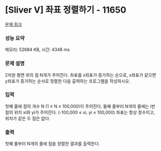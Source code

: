 # [Sliver V] 좌표 정렬하기 - 11650
[문제 링크](https://www.acmicpc.net/problem/11650) 

### 성능 요약

메모리: 52684 KB, 시간: 4348 ms


### 문제 설명

<p> 2차원 평면 위의 점 N개가 주어진다. 좌표를 x좌표가 증가하는 순으로, x좌표가 같으면 y좌표가 증가하는 순서로 정렬한 다음 출력하는 프로그램을 작성하시오.</p>

### 입력 

 <p>첫째 줄에 점의 개수 N (1 ≤ N ≤ 100,000)이 주어진다. 둘째 줄부터 N개의 줄에는 i번점의 위치 xi와 yi가 주어진다. (-100,000 ≤ xi, yi ≤ 100,000) 좌표는 항상 정수이고, 위치가 같은 두 점은 없다.</p>

### 출력 

<p>첫째 줄부터 N개의 줄에 점을 정렬한 결과를 출력한다.



</p>
